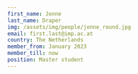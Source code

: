 ```yaml
---
first_name: Jonne
last_name: Draper
img: /assets/img/people/jonne_round.jpg
email: first.last@imp.ac.at
country: The Netherlands
member_from: January 2023
member_till: now
position: Master student
---
```

